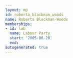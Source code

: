 ```yaml
---
layout: mp
id: roberta_blackman_woods
name: Roberta Blackman-Woods
memberships:
- id: lab
  name: Labour Party
  start: '2005-06-28'
  end: 
autogenerated: true
---
```

